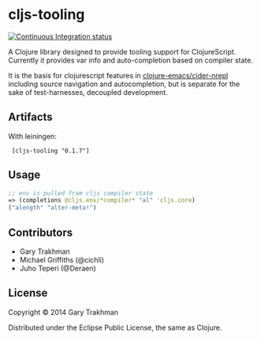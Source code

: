 # cljs-tooling

[![Continuous Integration status](https://travis-ci.org/clojure-emacs/cljs-tooling.svg)](http://travis-ci.org/clojure-emacs/cljs-tooling)

A Clojure library designed to provide tooling support for ClojureScript.
Currently it provides var info and auto-completion based on compiler state.

It is the basis for clojurescript features in [clojure-emacs/cider-nrepl](https://github.com/clojure-emacs/cider-nrepl) including source navigation and autocompletion, but is separate for the sake of test-harnesses, decoupled development.

## Artifacts

With leiningen:

     [cljs-tooling "0.1.7"]

## Usage

```clojure
;; env is pulled from cljs compiler state
=> (completions @cljs.env/*compiler* "al" 'cljs.core)
("alength" "alter-meta!")
```

## Contributors
* Gary Trakhman
* Michael Griffiths (@cichli)
* Juho Teperi (@Deraen)

## License

Copyright © 2014 Gary Trakhman

Distributed under the Eclipse Public License, the same as Clojure.

